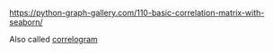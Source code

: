https://python-graph-gallery.com/110-basic-correlation-matrix-with-seaborn/ 

Also called [correlogram](https://www.data-to-viz.com/graph/correlogram.html)

